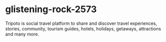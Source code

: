 # glistening-rock-2573
Tripoto is social travel platform to share and discover travel experiences, stories, community, tourism guides, hotels, holidays, getaways, attractions and  many more.
